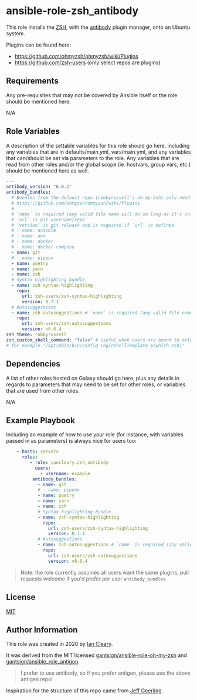 ansible-role-zsh_antibody
=========

This role installs the [ZSH](https://www.zsh.org/), with the [antibody](https://getantibody.github.io/) plugin manager, onto an Ubuntu system.

Plugins can be found here:

* <https://github.com/ohmyzsh/ohmyzsh/wiki/Plugins>
* <https://github.com/zsh-users> (only select repos are plugins)

Requirements
------------

Any pre-requisites that may not be covered by Ansible itself or the role should be mentioned here.

N/A

Role Variables
--------------

A description of the settable variables for this role should go here, including any variables that are in defaults/main.yml, vars/main.yml, and any variables that can/should be set via parameters to the role. Any variables that are read from other roles and/or the global scope (ie. hostvars, group vars, etc.) should be mentioned here as well.

```yaml
---
antibody_version: "6.0.1"
antibody_bundles:
  # Bundles from the default repo (robbyrussell's oh-my-zsh) only need a name
  # https://github.com/ohmyzsh/ohmyzsh/wiki/Plugins
  #
  # `name` is required (any valid file name will do so long as it's unique for the bundles)
  # `url` is git username/repo
  # `version` is git release and is required if `url` is defined
  # - name: ansible
  # - name: aws
  # - name: docker
  # - name: docker-compose
  - name: git
  # - name: pipenv
  - name: poetry
  - name: yarn
  - name: zsh
  # Syntax highlighting bundle.
  - name: zsh-syntax-highlighting
    repo:
      url: zsh-users/zsh-syntax-highlighting
      version: 0.7.1
  # Autosuggestions
  - name: zsh-autosuggestions # `name` is required (any valid file name will do so long as it's unique for the bundles)
    repo:
      url: zsh-users/zsh-autosuggestions
      version: v0.6.4
zsh_theme: robbyrussell
zsh_custom_shell_command: "false" # useful when users are bound to external systems (active directory)
# for example "/opt/pbis/bin/config LoginShellTemplate $(which zsh)"
```

Dependencies
------------

A list of other roles hosted on Galaxy should go here, plus any details in regards to parameters that may need to be set for other roles, or variables that are used from other roles.

N/A

Example Playbook
----------------

Including an example of how to use your role (for instance, with variables passed in as parameters) is always nice for users too:

```yaml
    - hosts: servers
      roles:
         - role: iancleary.zsh_antibody
           users:
             - username: example
          antibody_bundles:
            - name: git
            # - name: pipenv
            - name: poetry
            - name: yarn
            - name: zsh
            # Syntax highlighting bundle.
            - name: zsh-syntax-highlighting
              repo:
                url: zsh-users/zsh-syntax-highlighting
                version: 0.7.1
            # Autosuggestions
            - name: zsh-autosuggestions # `name` is required (any valid file name will do so long as it's unique for the bundles)
              repo:
                url: zsh-users/zsh-autosuggestions
                version: v0.6.4
```

> Note: the role currently assumes all users want the same plugins, pull requests welcome if you'd prefer per user `antibody_bundles`

License
-------

[MIT](LICENSE)

Author Information
------------------

This role was created in 2020 by [Ian Cleary](https://iancleary.me).

It was derived from the MIT licensed [gantsign/ansible-role-oh-my-zsh](https://github.com/gantsign/ansible-role-oh-my-zsh) and [gantsign/ansible_role_antigen](https://github.com/gantsign/ansible_role_antigen).

> I prefer to use antibody, so if you prefer antigen, please use the above antigen repo!

Inspiration for the structure of this repo came from [Jeff Geerling](https://github.com/geerlingguy/ansible-role-nginx).

